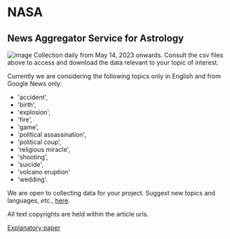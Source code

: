 # NASA
## News Aggregator Service for Astrology

![image](https://github.com/AyurAstro/nasa/assets/6325848/8c527830-4a65-491c-baac-607819e48fb0)
Collection daily from May 14, 2023 onwards. Consult the csv files above to access and download the data relevant to your topic of interest.

Currently we are considering the following topics only in English and from Google News only:
- 'accident',
- 'birth',
- 'explosion',
- 'fire',
- 'game',
- 'political assassination',
- 'political coup',
- 'religious miracle',
- 'shooting',
- 'suicide',
- 'volcano eruption'
- 'wedding'.

We are open to collecting data for your project. Suggest new topics and languages, *etc.*, [here](https://www.ayurastro.com/contact.html#/).

All text copyrights are held within the article urls.

[Explanatory paper](https://www.academia.edu/101995088/NEWS_AGGREGATOR_SERVICE_FOR_ASTROLOGY_NASA_A_FREE_RESEARCH_TOOL)

